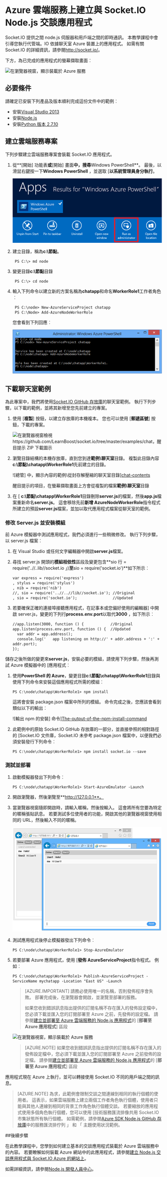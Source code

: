 <properties 
    pageTitle="使用 Socket.io Node.js 應用程式 |Microsoft Azure" 
    description="瞭解如何使用 socket.io 裝載於 Azure node.js 應用程式中。" 
    services="cloud-services" 
    documentationCenter="nodejs" 
    authors="rmcmurray" 
    manager="wpickett" 
    editor=""/>

<tags 
    ms.service="cloud-services" 
    ms.workload="tbd" 
    ms.tgt_pltfrm="na" 
    ms.devlang="nodejs" 
    ms.topic="article" 
    ms.date="08/11/2016" 
    ms.author="robmcm"/>

# <a name="build-a-nodejs-chat-application-with-socketio-on-an-azure-cloud-service"></a>Azure 雲端服務上建立與 Socket.IO Node.js 交談應用程式

Socket.IO 提供之間 node.js 伺服器和用戶端之間的即時通訊。 本教學課程中會引導您執行代管端。IO 依據聊天室 Azure 裝置上的應用程式。 如需有關 Socket.IO 的詳細資訊，請參閱<http://socket.io/>。

下方，為已完成的應用程式的螢幕擷取畫面︰

![在瀏覽器視窗，顯示裝載於 Azure 服務][completed-app]  

## <a name="prerequisites"></a>必要條件

請確定已安裝下列產品及版本順利完成這份文件中的範例︰

* 安裝[Visual Studio 2013](https://www.visualstudio.com/en-us/downloads/download-visual-studio-vs.aspx)
* 安裝[Node.js](https://nodejs.org/download/)
* 安裝[Python 版本 2.7.10](https://www.python.org/)

## <a name="create-a-cloud-service-project"></a>建立雲端服務專案

下列步驟建立雲端服務專案會裝載 Socket.IO 應用程式。

1. 從**[開始] 功能表**或**[開始] 畫面**中，搜尋**Windows PowerShell**。 最後，以滑鼠右鍵按一下**Windows PowerShell** ，並選取 [**以系統管理員身分執行**。

    ![Azure PowerShell 圖示][powershell-menu]

2. 建立目錄，稱為**c:\\節點**。 
 
        PS C:\> md node

3. 變更目錄**c:\\節點**目錄
 
        PS C:\> cd node

4. 輸入下列命令以建立新的方案名稱為**chatapp**和命名**WorkerRole1**工作者角色︰

        PS C:\node> New-AzureServiceProject chatapp
        PS C:\Node> Add-AzureNodeWorkerRole

    您會看到下列回應︰

    ![新 azureservice 及新增 azurenodeworkerrolecmdlets 的輸出](./media/cloud-services-nodejs-chat-app-socketio/socketio-1.png)

## <a name="download-the-chat-example"></a>下載聊天室範例

為此專案中，我們將使用[Socket.IO GitHub 存放庫]的聊天室範例。 執行下列步驟，以下載的範例，並將其新增至您先前建立的專案。

1.  使用 [**複製**] 按鈕，以建立存放庫的本機複本。 您也可以使用 [**郵遞區號**] 按鈕，下載的專案。

    ![在瀏覽器視窗檢視 https://github.com/LearnBoost/socket.io/tree/master/examples/chat，醒目提示 ZIP 下載圖示][chat-example-view]

3.  瀏覽目錄結構的本機存放庫，直到您到達**範例\\聊天室**目錄。 複製此目錄內容**c:\\節點\\chatapp\\WorkerRole1**先前建立的目錄。

    ![總管] 中，顯示內容的範例\\從封存解壓縮的聊天室目錄][chat-contents]

    醒目提示的項目，在螢幕擷取畫面上方會從複製的檔案**範例\\聊天室**目錄

4.  在 [ **c:\\節點\\chatapp\\WorkerRole1**目錄刪除**server.js**的檔案，然後**app.js**檔案重新命名**server.js**。 這會移除先前**新增 AzureNodeWorkerRole**指令程式所建立的預設**server.js**檔案，並加以取代應用程式檔案從聊天室的範例。

### <a name="modify-serverjs-and-install-modules"></a>修改 Server.js 並安裝模組

前 Azure 模擬器中測試應用程式，我們必須進行一些稍微修改。 執行下列步驟，以 server.js 檔案︰

1.  在 Visual Studio 或任何文字編輯器中開啟**server.js**檔案。

2.  尋找 server.js 開頭的**模組相依性**區段及變更包含**sio 行 = require('..//..lib//socket.io 」)**至**sio = require('socket.io')**如下所示︰

        var express = require('express')
        , stylus = require('stylus')
        , nib = require('nib')
        //, sio = require('..//..//lib//socket.io'); //Original
        , sio = require('socket.io');                //Updated

3.  若要確保正確的連接埠接聽應用程式，在記事本或您偏好使用的編輯器] 中開啟 server.js，變更的下列行**process.env.port**以取代**3000** ，如下所示︰

        //app.listen(3000, function () {            //Original
        app.listen(process.env.port, function () {  //Updated
          var addr = app.address();
          console.log('   app listening on http://' + addr.address + ':' + addr.port);
        });

儲存之後所做的變更來**server.js**，安裝必要的模組，請使用下列步驟，然後再測試 Azure 模擬器中的 [應用程式︰

1.  使用**PowerShell 的 Azure**，變更目錄**c:\\節點\\chatapp\\WorkerRole1**目錄與使用下列命令來安裝這個應用程式所需的模組︰

        PS C:\node\chatapp\WorkerRole1> npm install

    這將會安裝 package.json 檔案中所列的模組。 命令完成之後，您應該會看到類似以下的輸出︰

    ![輸出 npm 的安裝] 命令][The-output-of-the-npm-install-command]

4.  此範例中的原始 Socket.IO GitHub 存放庫的一部分，並直接參照的相對路徑的 [Socket.IO 文件庫，Socket.IO 未參考 package.json 檔案中，以便我們必須安裝發行下列命令︰

        PS C:\node\chatapp\WorkerRole1> npm install socket.io --save

### <a name="test-and-deploy"></a>測試並部署

1.  啟動模擬器發出下列命令︰

        PS C:\node\chatapp\WorkerRole1> Start-AzureEmulator -Launch

2.  開啟瀏覽器，然後瀏覽至**http://127.0.0.1**。

3.  當瀏覽器視窗隨即開啟時，請輸入暱稱，然後按輸入。
    這會將所有您要為特定的暱稱張貼訊息。 若要測試多位使用者的功能，開啟其他的瀏覽器視窗使用相同的 URL，然後輸入不同的暱稱。

    ![顯示從 User1 和 User2 聊天室訊息的兩個瀏覽器視窗](./media/cloud-services-nodejs-chat-app-socketio/socketio-8.png)

3.  測試應用程式後停止模擬器發出下列命令︰

        PS C:\node\chatapp\WorkerRole1> Stop-AzureEmulator

4.  若要部署 Azure 應用程式，使用 [**發佈 AzureServiceProject**指令程式。 例如︰

        PS C:\node\chatapp\WorkerRole1> Publish-AzureServiceProject -ServiceName mychatapp -Location "East US" -Launch

    > [AZURE.IMPORTANT] 請務必使用唯一的名稱，否則發佈程序會失敗。 部署完成後，在瀏覽器會開啟，並瀏覽至部署的服務。
    > 
    > 如果您收到錯誤訊息指出提供的訂閱名稱不存在匯入的發佈設定檔中，您必須下載並匯入您的訂閱部署至 Azure 之前，先發佈的設定檔。 請參閱[建立並部署至 Azure 雲端服務的 Node.js 應用程式](https://azure.microsoft.com/develop/nodejs/tutorials/getting-started/)的 [**部署至 Azure 應用程式**] 區段

    ![在瀏覽器視窗，顯示裝載於 Azure 服務][completed-app]

    > [AZURE.NOTE] 如果您收到錯誤訊息指出提供的訂閱名稱不存在匯入的發佈設定檔中，您必須下載並匯入您的訂閱部署至 Azure 之前發佈的設定檔。 請參閱[建立並部署至 Azure 雲端服務的 Node.js 應用程式](https://azure.microsoft.com/develop/nodejs/tutorials/getting-started/)的 [**部署至 Azure 應用程式**] 區段

應用程式現在 Azure 上執行，並可以轉接使用 Socket.IO 不同的用戶端之間的訊息。

> [AZURE.NOTE] 為求，此範例會限制交談之間連線到相同的執行個體的使用者。 這表示，如果雲端服務上建立兩個工作者角色執行個體，使用者只能與其他人連線到相同的背景工作角色執行個體交談。 若要縮放的應用程式使用多個角色執行個體，您可以使用 [技術服務匯流排像共用 Socket.IO 市集狀態所有執行個體。 如需範例，請參閱[Azure SDK Node.js GitHub 存放庫](https://github.com/WindowsAzure/azure-sdk-for-node)中的服務匯流排佇列 」 和 「 主題使用狀況範例。

##<a name="next-steps"></a>後續步驟

在此教學課程中，您學到如何建立基本的交談應用程式裝載於 Azure 雲端服務中的內容。 若要瞭解如何裝載 Azure 網站中的此應用程式，請參閱[建立 Node.js 交談應用程式與 Socket.IO Azure 的網站上][chatwebsite]。

如需詳細資訊，請參閱[Node.js 開發人員中心](/develop/nodejs/)。

  [chatwebsite]: /develop/nodejs/tutorials/website-using-socketio/

  [Azure SLA]: http://www.windowsazure.com/support/sla/
  [Azure SDK for Node.js GitHub repository]: https://github.com/WindowsAzure/azure-sdk-for-node
  [completed-app]: ./media/cloud-services-nodejs-chat-app-socketio/socketio-10.png
  [Azure SDK for Node.js]: https://www.windowsazure.com/develop/nodejs/
  [Node.js Web Application]: https://www.windowsazure.com/develop/nodejs/tutorials/getting-started/
  [Socket.IO GitHub 存放庫]: https://github.com/LearnBoost/socket.io/tree/0.9.14
  [Azure Considerations]: #windowsazureconsiderations
  [Hosting the Chat Example in a Worker Role]: #hostingthechatexampleinawebrole
  [Summary and Next Steps]: #summary
  [powershell-menu]: ./media/cloud-services-nodejs-chat-app-socketio/azure-powershell-start.png

  [chat example]: https://github.com/LearnBoost/socket.io/tree/master/examples/chat
  [chat-example-view]: ./media/cloud-services-nodejs-chat-app-socketio/socketio-22.png
  
  
  [chat-contents]: ./media/cloud-services-nodejs-chat-app-socketio/socketio-5.png
  [The-output-of-the-npm-install-command]: ./media/cloud-services-nodejs-chat-app-socketio/socketio-7.png
  [The output of the Publish-AzureService command]: ./media/cloud-services-nodejs-chat-app-socketio/socketio-9.png
  
 
